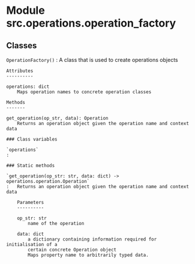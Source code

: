 Module src.operations.operation_factory
=======================================

Classes
-------

`OperationFactory()`
:   A class that is used to create operations objects
    
    Attributes
    ----------
    
    operations: dict
        Maps operation names to concrete operation classes
    
    Methods
    -------
    
    get_operation(op_str, data): Operation
        Returns an operation object given the operation name and context data

    ### Class variables

    `operations`
    :

    ### Static methods

    `get_operation(op_str: str, data: dict) ‑> operations.operation.Operation`
    :   Returns an operation object given the operation name and context data
        
        Parameters
        ----------
        
        op_str: str
            name of the operation
        
        data: dict
            a dictionary containing information required for initialisation of a
            certain concrete Operation object
            Maps property name to arbitrarily typed data.